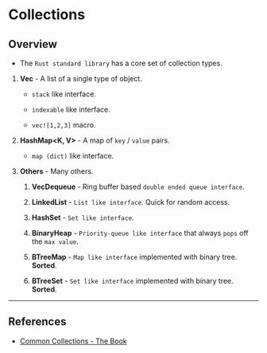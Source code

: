 # Collections

## Overview

* The `Rust standard library` has a core set of collection types.

1. __Vec<T>__ - A list of a single type of object. 

    * `stack` like interface. 
    
    * `indexable` like interface.

    * `vec![1,2,3]` macro.

2. __HashMap<K, V>__ - A map of `key` / `value` pairs.

    * `map (dict)` like interface.

3. __Others__ - Many others.

    1. __VecDequeue__ - Ring buffer based `double ended queue interface`.

    2. __LinkedList__ - `List like interface`. Quick for random access.

    3. __HashSet__ - `Set like interface`.

    4. __BinaryHeap__ - `Priority-queue like interface` that always `pops` off the `max value`.

    5. __BTreeMap__ - `Map like interface` implemented with binary tree. __Sorted__.
    
    6. __BTreeSet__ - `Set like interface` implemented with binary tree. __Sorted__.

---

## References

* [Common Collections - The Book](https://doc.rust-lang.org/book/ch08-00-common-collections.html)